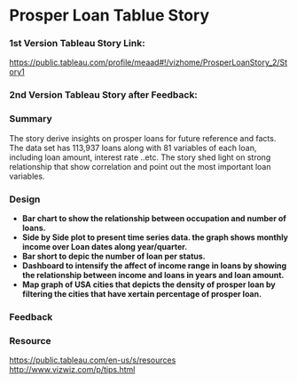 # Prosper Loan Tablue Story

### 1st Version Tableau Story Link:
https://public.tableau.com/profile/meaad#!/vizhome/ProsperLoanStory_2/Story1

### 2nd Version Tableau Story after Feedback:

### Summary

The story derive insights on prosper loans for future reference and facts. The data set has 113,937 loans along with 81 variables of each loan, including loan amount, interest rate ..etc. The story shed light on strong relationship that show correlation and point out the most important loan variables.

### Design


* **Bar chart to show the relationship between occupation and number of loans.**
* **Side by Side plot to present time series data. the graph shows monthly income over Loan dates along year/quarter.**
* **Bar short to depic the number of loan per status.**
* **Dashboard to intensify the affect of income range in loans by showing the relationship between income and loans in years and loan amount.**
* **Map graph of USA cities that depicts the density of prosper loan by filtering the cities that have xertain percentage of prosper loan.**

### Feedback



    
 ### Resource
 
https://public.tableau.com/en-us/s/resources
http://www.vizwiz.com/p/tips.html


